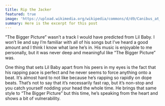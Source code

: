 ```yaml
---
title: Rip the Jacker
featured: true
image: 'https://upload.wikimedia.org/wikipedia/commons/d/d9/Canibus_at_Amager_Bio_4.jpg'
summary: Here is the excerpt for this post
---
```


“The Bigger Picture” wasn’t a track I would have predicted from Lil Baby. I won’t lie and say I’m familiar with all of his songs but I’ve heard a good amount and I think I know what lane he’s in. His music is enjoyable to me personally, but it was never deep and meaningful like “The Bigger Picture” was.

One thing that sets Lil Baby apart from his peers in my eyes is the fact that his rapping pace is perfect and he never seems to force anything onto a beat. It’s almost hard to not like because he’s rapping so rapidly on dope beats. That’s not to say that it’s necessarily fast rap, but it’s non-stop and you catch yourself nodding your head the whole time. He brings that same style to “The Bigger Picture” but this time, he’s speaking from the heart and shows a bit of vulnerability.
